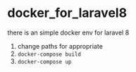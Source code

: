 # docker_for_laravel8
there is an simple docker env for laravel 8

1. change paths for appropriate
2. `docker-compose build`
3. `docker-compose up`

